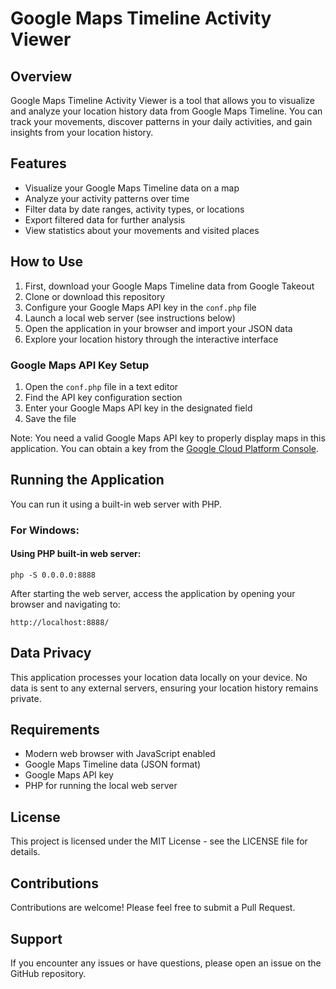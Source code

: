 # Google Maps Timeline Activity Viewer

## Overview
Google Maps Timeline Activity Viewer is a tool that allows you to visualize and analyze your location history data from Google Maps Timeline. You can track your movements, discover patterns in your daily activities, and gain insights from your location history.

## Features
- Visualize your Google Maps Timeline data on a map
- Analyze your activity patterns over time
- Filter data by date ranges, activity types, or locations
- Export filtered data for further analysis
- View statistics about your movements and visited places

## How to Use
1. First, download your Google Maps Timeline data from Google Takeout
2. Clone or download this repository
3. Configure your Google Maps API key in the `conf.php` file
4. Launch a local web server (see instructions below)
5. Open the application in your browser and import your JSON data
6. Explore your location history through the interactive interface

### Google Maps API Key Setup
1. Open the `conf.php` file in a text editor
2. Find the API key configuration section
3. Enter your Google Maps API key in the designated field
4. Save the file

Note: You need a valid Google Maps API key to properly display maps in this application. You can obtain a key from the [Google Cloud Platform Console](https://console.cloud.google.com/).

## Running the Application
You can run it using a built-in web server with PHP.

### For Windows:

#### Using PHP built-in web server:
```
php -S 0.0.0.0:8888
```

After starting the web server, access the application by opening your browser and navigating to:
```
http://localhost:8888/
```

## Data Privacy
This application processes your location data locally on your device. No data is sent to any external servers, ensuring your location history remains private.

## Requirements
- Modern web browser with JavaScript enabled
- Google Maps Timeline data (JSON format)
- Google Maps API key
- PHP for running the local web server

## License
This project is licensed under the MIT License - see the LICENSE file for details.

## Contributions
Contributions are welcome! Please feel free to submit a Pull Request.

## Support
If you encounter any issues or have questions, please open an issue on the GitHub repository.
